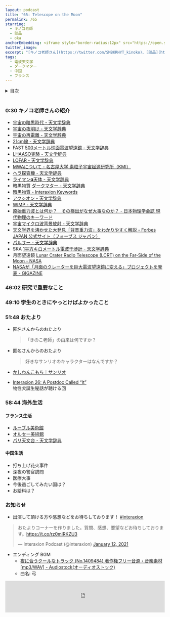 ```yaml
---
layout: podcast
title: "65: Telescope on the Moon"
permalink: /65
starring:
  - キノコ老師
  - 部品
  - oka
anchorEmbedding: <iframe style="border-radius:12px" src="https://open.spotify.com/embed/episode/1Bo1VrjjGgNWJSjXvqmh7Q?utm_source=generator" width="100%" height="152" frameBorder="0" allowfullscreen="" allow="autoplay; clipboard-write; encrypted-media; fullscreen; picture-in-picture" loading="lazy"></iframe>
twitter_image: 
excerpt: "[キノコ老師さん](https://twitter.com/SMBKRHYT_kinoko)、[部品](https://twitter.com/tjmlab)、[oka](https://x.com/nowohyeah)で、電波天文学、海外でのキャリア、中国などについて話しました。 (2024/09/21 収録)"
tags:
  - 電波天文学
  - ダークマター
  - 中国
  - フランス
---
```


<details>
<!-- https://github.com/gettalong/kramdown/issues/155#issuecomment-339793629 -->
<summary markdown='span'>目次</summary>
<nav>
  * this unordered seed list will be replaced by toc as unordered list
  {:toc}
<!-- https://stackoverflow.com/a/38419441/11480802 -->
</nav>
</details>
<br>

### 0:30 キノコ老師さんの紹介

- [宇宙の暗黒時代 - 天文学辞典](https://astro-dic.jp/dark-age-of-the-universe/)
- [宇宙の夜明け - 天文学辞典](https://astro-dic.jp/cosmic-dawn/)
- [宇宙の再電離 - 天文学辞典](https://astro-dic.jp/cosmic-reionization/)
- [21cm線 - 天文学辞典](https://astro-dic.jp/21cm-line-of-hydrogen/)
- FAST [500メートル球面電波望遠鏡 - 天文学辞典](https://astro-dic.jp/five-hundred-meter-aperture-spherical-radio-telescope/)
- [LHAASO実験 - 天文学辞典](https://astro-dic.jp/lhaaso/)
- [LOFAR - 天文学辞典](https://astro-dic.jp/lofar/)
- [MWAについて - 名古屋大学 素粒子宇宙起源研究所（KMI）](https://www.kmi.nagoya-u.ac.jp/mwa%E3%81%AB%E3%81%A4%E3%81%84%E3%81%A6/)
- [ヘラ探査機 - 天文学辞典](https://astro-dic.jp/hera-spacecraft/)
- [ライマン𝛂天体 - 天文学辞典](https://astro-dic.jp/lyman-alpha-object/)
- 暗黒物質 [ダークマター - 天文学辞典](https://astro-dic.jp/dark-matter-2/)
- [暗黒物質 - Interaxion Keywords](https://interaxion-podcast.github.io/keywords/dark-matter/)
- [アクシオン - 天文学辞典](https://astro-dic.jp/axion/)
- [WIMP - 天文学辞典](https://astro-dic.jp/wimp/)
- [原始重力波とは何か？　その検出がなぜ大事なのか？ - 日本物理学会誌 現代物理のキーワード](https://www.jstage.jst.go.jp/article/butsuri/72/3/72_156/_article/-char/ja/)
- [宇宙マイクロ波背景放射 - 天文学辞典](https://astro-dic.jp/cosmic-microwave-background-radiation/)
- [天文学界を沸かせた大発見「背景重力波」をわかりやすく解説 - Forbes JAPAN 公式サイト（フォーブス ジャパン）](https://forbesjapan.com/articles/detail/64277)
- [パルサー - 天文学辞典](https://astro-dic.jp/pulsar/)
- SKA [1平方キロメートル電波干渉計 - 天文学辞典](https://astro-dic.jp/square-kilometre-array/)
- 月面望遠鏡 [Lunar Crater Radio Telescope (LCRT) on the Far-Side of the Moon - NASA](https://www.nasa.gov/general/lunar-crater-radio-telescope-lcrt-on-the-far-side-of-the-moon/)
- [NASAが「月面のクレーターを巨大電波望遠鏡に変える」プロジェクトを発表 - GIGAZINE](https://gigazine.net/news/20200410-nasa-lunar-crater-radio-telescope/)

### 46:02 研究で重要なこと

### 49:10 学生のときにやっとけばよかったこと

### 51:48 おたより

- 匿名さんからのおたより
  >「きのこ老師」の由来は何ですか？
- 匿名さんからのおたより
  >好きなサンリオのキャラクターはなんですか？

- [かしわんこもち｜サンリオ](https://www.sanrio.co.jp/characters/kashiwankomochi/)
- [Interaxion 26: A Postdoc Called “It”](https://interaxion-podcast.github.io/26)  
  物性犬誕生秘話が聴ける回

### 58:44 海外生活

#### フランス生活

- [ルーブル美術館](https://www.louvre.fr/en)
- [オルセー美術館](https://www.musee-orsay.fr/en)
- [パリ天文台 - 天文学辞典](https://astro-dic.jp/paris-observatory/)

#### 中国生活

- 打ち上げ花火事件
- 深夜の警官訪問
- 医療大事
- 今後過ごしてみたい国は？
- お給料は？

### お知らせ

- 出演して頂ける方や感想などをお待ちしております！ [#interaxion](https://twitter.com/hashtag/interaxion)

<blockquote class="twitter-tweet tw-align-center"><p lang="ja" dir="ltr">おたよりコーナーを作りました。質問、感想、要望などお待ちしております。<a href="https://t.co/rz0mlRKZU3">https://t.co/rz0mlRKZU3</a></p>— Interaxion Podcast (@interaxion) <a href="https://twitter.com/interaxion/status/1348936492488421378?ref_src=twsrc%5Etfw">January 12, 2021</a>
</blockquote> <script async src="https://platform.twitter.com/widgets.js" charset="utf-8"></script>

- エンディング BGM
  - [夜に合うクールなトラック (No.1409484) 著作権フリー音源・音楽素材 [mp3/WAV] - Audiostock(オーディオストック)](https://audiostock.jp/audio/1409484)
  - 曲名: 弓

<iframe width="100%" height="100" scrolling="no" frameborder="no" src="https://audiostock.jp/embed?id=1409484"></iframe>
